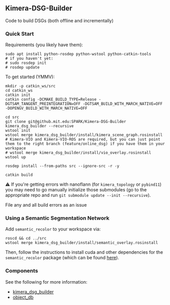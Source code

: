 ## Kimera-DSG-Builder

Code to build DSGs (both offline and incrementally)

### Quick Start

Requirements (you likely have them):

```
sudo apt install python-rosdep python-wstool python-catkin-tools
# if you haven't yet:
# sudo rosdep init
# rosdep update
```

To get started (YMMV):

```
mkdir -p catkin_ws/src
cd catkin_ws
catkin init
catkin config -DCMAKE_BUILD_TYPE=Release -DGTSAM_TANGENT_PREINTEGRATION=OFF -DGTSAM_BUILD_WITH_MARCH_NATIVE=OFF -DOPENGV_BUILD_WITH_MARCH_NATIVE=OFF

cd src
git clone git@github.mit.edu:SPARK/Kimera-DSG-Builder kimera_dsg_builder --recursive
wstool init
wstool merge kimera_dsg_builder/install/kimera_scene_graph.rosinstall
# Kimera-VIO and Kimera-VIO-ROS are required, but you can just point them to the right branch (feature/online_dsg) if you have them in your workspace
# wstool merge kimera_dsg_builder/install/vio_overlay.rosinstall
wstool up

rosdep install --from-paths src --ignore-src -r -y

catkin build
```

:warning: If you're getting errors with nanoflann (for `kimera_topology` or `pybind11`) you may need to go manually initialize those submodules (go to the appropriate repo and run `git submodule update --init --recursive`).

File any and all build errors as an issue

### Using a Semantic Segmentation Network

Add `semantic_recolor` to your workspace via:

```
roscd && cd ../src
wstool merge kimera_dsg_builder/install/semantic_overlay.rosinstall
```

Then, follow the instructions to install cuda and other dependencies for the `semantic_recolor` package (which can be found [here](https://github.mit.edu/SPARK/semantic_recolor_nodelet#semantic-recolor-utilities)).

### Components

See the following for more information:
  - [kimera_dsg_builder](kimera_dsg_builder/README.md)
  - [object_db](object_db/README.md)
